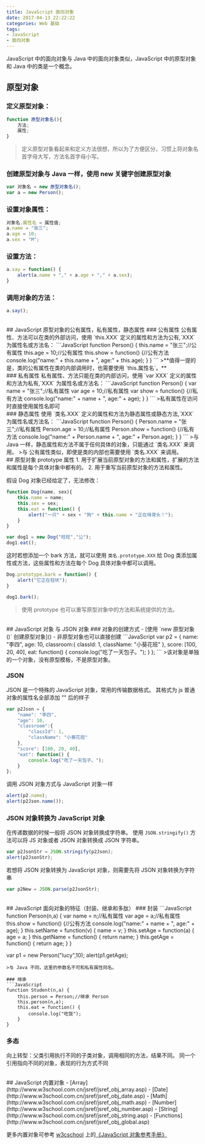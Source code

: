 ```yaml
---
title: JavaScript 面向对象
date: 2017-04-13 22:22:22
categories: Web 基础
tags: 
- JavaScript
- 面向对象
---
```


JavaScript 中的面向对象与 Java 中的面向对象类似，JavaScript 中的原型对象 和 Java 中的类是一个概念。

<!--more-->

## 原型对象
### 定义原型对象：
```JavaScript
function 原型对象名(){ 
	方法;
	属性;
}
```
>定义原型对象看起来和定义方法很想，所以为了方便区分，习惯上将对象名首字母大写，方法名首字母小写。

### 创建原型对象与 Java 一样，使用 new 关键字创建原型对象
```JavaScript
var 对象名 = new 原型对象名();
var a = new Person();
```

### 设置对象属性：
```JavaScript
对象名.属性名 = 属性值;
a.name = "张三";
a.age = 10;
a.sex = "M";
```

### 设置方法：
```JavaScript
a.say = function() {
	alert(a.name + "," + a.age + "," + a.sex); 
}
```

### 调用对象的方法：
```JavaScript
a.say();
```

<br/>
## JavaScript 原型对象的公有属性，私有属性，静态属性
### 公有属性
公有属性、方法可以在类的外部访问，使用 `this.XXX` 定义的属性和方法为公有,`XXX` 为属性名或方法名：
```JavaScript
function Person() {
	this.name = "张三";//公有属性
	this.age = 10;//公有属性
	this.show = function() {//公有方法
		console.log("name:" + this.name + ", age:" + this.age);
	}
}
```
>**值得一提的是，类的公有属性在类的内部调用时，也需要使用 `this.属性名`。**

<br/>
### 私有属性
私有属性、方法只能在类的内部访问，使用 `var XXX` 定义的属性和方法为私有,`XXX` 为属性名或方法名：
```JavaScript
function Person() {
	var name = "张三";//私有属性
	var age = 10;//私有属性
	var show = function() {//私有方法
		console.log("name:" + name + ", age:" + age);
	}
}
```
>私有属性在访问时直接使用属性名即可

<br/>
### 静态属性
使用 `类名.XXX` 定义的属性和方法为静态属性或静态方法,`XXX` 为属性名或方法名：
```JavaScript
function Person() {
	Person.name = "张三";//私有属性
	Person.age = 10;//私有属性
	Person.show = function() {//私有方法
		console.log("name:" + Person.name + ", age:" + Person.age);
	}
}
```
>与 Java 一样，静态属性和方法不属于任何具体的对象，只能通过 `类名.XXX` 来调用。
>与 公有属性类似，即使是类的内部也需要使用 `类名.XXX` 来调用。

<br/>
## 原型对象 prototype 属性
1. 用于扩展当前原型对象的方法和属性，扩展的方法和属性是每个具体对象中都有的。
2. 用于重写当前原型对象的方法和属性。

假设 Dog 对象已经给定了，无法修改：
```JavaScript
function Dog(name, sex){
	this.name = name;
	this.sex = sex;
	this.eat = function() {
		alert("一只" + sex + "狗" + this.name + "正在啃骨头！");
	}
}

var dog1 = new Dog("旺旺","公");
dog1.eat();
```

这时若想添加一个 bark 方法，就可以使用 `类名.prototype.XXX` 给 Dog 类添加属性或方法，这些属性和方法在每个 Dog 具体对象中都可以调用。

```JavaScript
Dog.prototype.bark = function() {
	alert("它正在狂吠");
}

dog1.bark();
```

>使用 prototype 也可以重写原型对象中的方法和系统提供的方法。


<br/>
## JavaScript 对象 与 JSON 对象
### 对象的创建方式
- [使用 `new 原型对象()` 创建原型对象]()
- 非原型对象也可以直接创建
```JavaScript
var p2 = {
	name: "李四",
	age: 10,
	classroom:{
		classId: 1,
		className: "小葵花班"
	},
	score: [100, 20, 40],
	eat: function() {
		console.log("吃了一天包子。");
	}
};
```
>该对象是单独的一个对象，没有原型模板，不是原型对象。

### JSON
JSON 是一个特殊的 JavaScript 对象，常用的传输数据格式。
其格式为 js 普通对象的属性名全部添加 "" 后的样子
```JavaScript
var p2Json = {
	"name": "李四",
	"age": 10,
	"classroom":{
		"classId": 1,
		"className": "小葵花班"
	},
	"score": [100, 20, 40],
	"eat": function() {
		console.log("吃了一天包子。");
	}
};
```
调用 JSON 对象方式与 JavaScript 对象一样
```JavaScript
alert(p2.name);
alert(p2Json.name());
```

### JSON 对象转换为 JavaScript 对象
在传递数据的时候一般将 JSON 对象转换成字符串。
使用 `JSON.stringify()` 方法可以将 JS 对象或者 JSON 对象转换成 JSON 字符串。
```JavaScript
var p2JsonStr = JSON.stringify(p2Json);
alert(p2JsonStr);
```
若想将 JSON 对象转换为 JavaScript 对象，则需要先将 JSON 对象转换为字符串
```JavaScript
var p2New = JSON.parse(p2JsonStr);
```

<br/>
## JavaScript 面向对象的特征（封装、继承和多肽）
### 封装
```JavaScript
function Person(n,a) {
	var name = n;//私有属性
	var age = a;//私有属性
	this.show = function() {//公有方法
		console.log("name:" + name + ", age:" + age);
	}
	this.setName = function(v) {
		name = v;
	}
	this.setAge = function(a) {
		age = a;
	}
	this.getName = function() {
		return name;
	}
	this.getAge = function() {
		return age;
	}
}

var p1 = new Person("lucy",10);
alert(p1.getAge);
```
>与 Java 不同，这里的参数名不可和私有属性同名。

### 继承
```JavaScript
function Student(n,a) {
	this.person = Person;//继承 Person
	this.person(n,a);
	this.eat = function() {
		console.log("吃饭");
	}
}
```

### 多态
向上转型：父类引用执行不同的子类对象，调用相同的方法，结果不同。
同一个引用指向不同的对象，表现的行为方式不同

<br/>
## JavaScript 内置对象
- [Array](http://www.w3school.com.cn/jsref/jsref_obj_array.asp)
- [Date](http://www.w3school.com.cn/jsref/jsref_obj_date.asp)
- [Math](http://www.w3school.com.cn/jsref/jsref_obj_math.asp)
- [Number](http://www.w3school.com.cn/jsref/jsref_obj_number.asp)
- [String](http://www.w3school.com.cn/jsref/jsref_obj_string.asp)
- [Functions](http://www.w3school.com.cn/jsref/jsref_obj_global.asp)

更多内置对象可参考 [w3cschool](www.w3school.com.cn) 上的[《JavaScript 对象参考手册》](http://www.w3school.com.cn/jsref/index.asp)